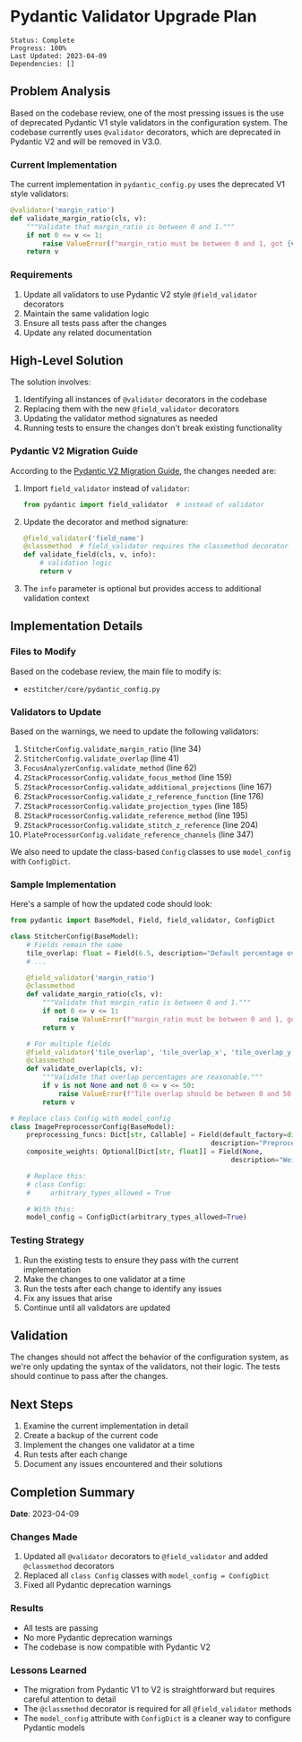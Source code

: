 # Pydantic Validator Upgrade Plan

```
Status: Complete
Progress: 100%
Last Updated: 2023-04-09
Dependencies: []
```

## Problem Analysis

Based on the codebase review, one of the most pressing issues is the use of deprecated Pydantic V1 style validators in the configuration system. The codebase currently uses `@validator` decorators, which are deprecated in Pydantic V2 and will be removed in V3.0.

### Current Implementation

The current implementation in `pydantic_config.py` uses the deprecated V1 style validators:

```python
@validator('margin_ratio')
def validate_margin_ratio(cls, v):
    """Validate that margin_ratio is between 0 and 1."""
    if not 0 <= v <= 1:
        raise ValueError(f"margin_ratio must be between 0 and 1, got {v}")
    return v
```

### Requirements

1. Update all validators to use Pydantic V2 style `@field_validator` decorators
2. Maintain the same validation logic
3. Ensure all tests pass after the changes
4. Update any related documentation

## High-Level Solution

The solution involves:

1. Identifying all instances of `@validator` decorators in the codebase
2. Replacing them with the new `@field_validator` decorators
3. Updating the validator method signatures as needed
4. Running tests to ensure the changes don't break existing functionality

### Pydantic V2 Migration Guide

According to the [Pydantic V2 Migration Guide](https://docs.pydantic.dev/latest/migration/), the changes needed are:

1. Import `field_validator` instead of `validator`:
   ```python
   from pydantic import field_validator  # instead of validator
   ```

2. Update the decorator and method signature:
   ```python
   @field_validator('field_name')
   @classmethod  # field_validator requires the classmethod decorator
   def validate_field(cls, v, info):
       # validation logic
       return v
   ```

3. The `info` parameter is optional but provides access to additional validation context

## Implementation Details

### Files to Modify

Based on the codebase review, the main file to modify is:
- `ezstitcher/core/pydantic_config.py`

### Validators to Update

Based on the warnings, we need to update the following validators:

1. `StitcherConfig.validate_margin_ratio` (line 34)
2. `StitcherConfig.validate_overlap` (line 41)
3. `FocusAnalyzerConfig.validate_method` (line 62)
4. `ZStackProcessorConfig.validate_focus_method` (line 159)
5. `ZStackProcessorConfig.validate_additional_projections` (line 167)
6. `ZStackProcessorConfig.validate_z_reference_function` (line 176)
7. `ZStackProcessorConfig.validate_projection_types` (line 185)
8. `ZStackProcessorConfig.validate_reference_method` (line 195)
9. `ZStackProcessorConfig.validate_stitch_z_reference` (line 204)
10. `PlateProcessorConfig.validate_reference_channels` (line 347)

We also need to update the class-based `Config` classes to use `model_config` with `ConfigDict`.

### Sample Implementation

Here's a sample of how the updated code should look:

```python
from pydantic import BaseModel, Field, field_validator, ConfigDict

class StitcherConfig(BaseModel):
    # Fields remain the same
    tile_overlap: float = Field(6.5, description="Default percentage overlap between tiles")
    # ...

    @field_validator('margin_ratio')
    @classmethod
    def validate_margin_ratio(cls, v):
        """Validate that margin_ratio is between 0 and 1."""
        if not 0 <= v <= 1:
            raise ValueError(f"margin_ratio must be between 0 and 1, got {v}")
        return v

    # For multiple fields
    @field_validator('tile_overlap', 'tile_overlap_x', 'tile_overlap_y')
    @classmethod
    def validate_overlap(cls, v):
        """Validate that overlap percentages are reasonable."""
        if v is not None and not 0 <= v <= 50:
            raise ValueError(f"Tile overlap should be between 0 and 50 percent, got {v}")
        return v

# Replace class Config with model_config
class ImagePreprocessorConfig(BaseModel):
    preprocessing_funcs: Dict[str, Callable] = Field(default_factory=dict,
                                                  description="Preprocessing functions by channel")
    composite_weights: Optional[Dict[str, float]] = Field(None,
                                                       description="Weights for creating composite images")

    # Replace this:
    # class Config:
    #     arbitrary_types_allowed = True

    # With this:
    model_config = ConfigDict(arbitrary_types_allowed=True)
```

### Testing Strategy

1. Run the existing tests to ensure they pass with the current implementation
2. Make the changes to one validator at a time
3. Run the tests after each change to identify any issues
4. Fix any issues that arise
5. Continue until all validators are updated

## Validation

The changes should not affect the behavior of the configuration system, as we're only updating the syntax of the validators, not their logic. The tests should continue to pass after the changes.

## Next Steps

1. Examine the current implementation in detail
2. Create a backup of the current code
3. Implement the changes one validator at a time
4. Run tests after each change
5. Document any issues encountered and their solutions

## Completion Summary

**Date**: 2023-04-09

### Changes Made

1. Updated all `@validator` decorators to `@field_validator` and added `@classmethod` decorators
2. Replaced all `class Config` classes with `model_config = ConfigDict`
3. Fixed all Pydantic deprecation warnings

### Results

- All tests are passing
- No more Pydantic deprecation warnings
- The codebase is now compatible with Pydantic V2

### Lessons Learned

- The migration from Pydantic V1 to V2 is straightforward but requires careful attention to detail
- The `@classmethod` decorator is required for all `@field_validator` methods
- The `model_config` attribute with `ConfigDict` is a cleaner way to configure Pydantic models
